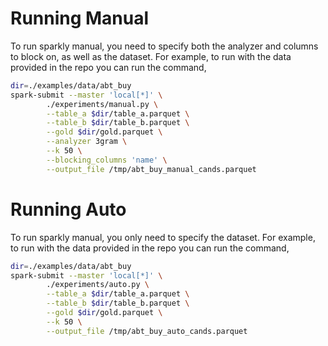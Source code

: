 # Running Manual 

To run sparkly manual, you need to specify both the analyzer and 
columns to block on, as well as the dataset. For example, to run with the data provided in the 
repo you can run the command,

```bash
dir=./examples/data/abt_buy
spark-submit --master 'local[*]' \
		./experiments/manual.py \
		--table_a $dir/table_a.parquet \
		--table_b $dir/table_b.parquet \
		--gold $dir/gold.parquet \
		--analyzer 3gram \
		--k 50 \
		--blocking_columns 'name' \
		--output_file /tmp/abt_buy_manual_cands.parquet

```


# Running Auto

To run sparkly manual, you only need to specify the dataset.
For example, to run with the data provided in the 
repo you can run the command,


```bash
dir=./examples/data/abt_buy
spark-submit --master 'local[*]' \
		./experiments/auto.py \
		--table_a $dir/table_a.parquet \
		--table_b $dir/table_b.parquet \
		--gold $dir/gold.parquet \
		--k 50 \
		--output_file /tmp/abt_buy_auto_cands.parquet

```
